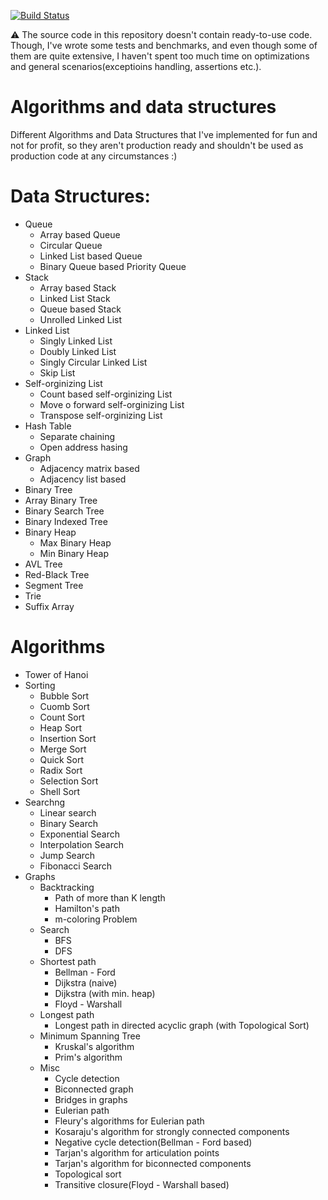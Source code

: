 [![Build Status](https://travis-ci.com/arst/AandDS.svg?token=QTqu8xkSrAFMgyb3eyEW&branch=master)](https://travis-ci.com/arst/AandDS)

:warning: The source code in this repository doesn't contain ready-to-use code. Though, I've wrote some tests and benchmarks, and even though some of them are quite extensive, I haven't spent too much time on optimizations and general scenarios(exceptioins handling, assertions etc.).

# Algorithms and data structures

Different Algorithms and Data Structures that I've implemented for fun and not for profit, so they aren't production ready and shouldn't be used as production code at any circumstances :)

# Data Structures:

- Queue
    - Array based Queue
    - Circular Queue
    - Linked List based Queue
    - Binary Queue based Priority Queue
- Stack
    - Array based Stack
    - Linked List Stack
    - Queue based Stack
    - Unrolled Linked List
- Linked List
    - Singly Linked List
    - Doubly Linked List
    - Singly Circular Linked List
    - Skip List
- Self-orginizing List
    - Count based self-orginizing List
    - Move o forward self-orginizing List
    - Transpose self-orginizing List
- Hash Table
    - Separate chaining
    - Open address hasing
- Graph
    - Adjacency matrix based
    - Adjacency list based
- Binary Tree
- Array Binary Tree
- Binary Search Tree
- Binary Indexed Tree
- Binary Heap
    - Max Binary Heap
    - Min Binary Heap
- AVL Tree
- Red-Black Tree
- Segment Tree
- Trie
- Suffix Array

# Algorithms

- Tower of Hanoi
- Sorting
    - Bubble Sort
    - Cuomb Sort
    - Count Sort
    - Heap Sort
    - Insertion Sort
    - Merge Sort
    - Quick Sort
    - Radix Sort
    - Selection Sort
    - Shell Sort
- Searchng
    - Linear search
    - Binary Search
    - Exponential Search
    - Interpolation Search
    - Jump Search
    - Fibonacci Search
- Graphs
    - Backtracking
        - Path of more than K length
        - Hamilton's path
        - m-coloring Problem
    - Search
        - BFS
        - DFS
    - Shortest path
        - Bellman - Ford
        - Dijkstra (naive)
        - Dijkstra (with min. heap)
        - Floyd - Warshall
    - Longest path
        - Longest path in directed acyclic graph (with Topological Sort)
    - Minimum Spanning Tree
        - Kruskal's algorithm
        - Prim's algorithm
    - Misc
        - Cycle detection
        - Biconnected graph
        - Bridges in graphs
        - Eulerian path
        - Fleury's algorithms for Eulerian path
        - Kosaraju's algorithm for strongly connected components
        - Negative cycle detection(Bellman - Ford based)
        - Tarjan's algorithm for articulation points
        - Tarjan's algorithm for biconnected components
        - Topological sort
        - Transitive closure(Floyd - Warshall based)

